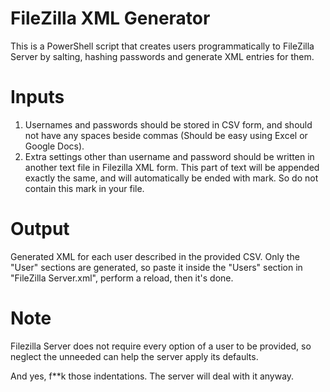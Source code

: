 # FileZilla XML Generator
This is a  PowerShell script that creates users programmatically to FileZilla Server by salting, hashing passwords and generate XML entries for them.

# Inputs
1. Usernames and passwords should be stored in CSV form, and should not have any spaces beside commas (Should be easy using Excel or Google Docs). 
2. Extra settings other than username and password should be written in another text file in Filezilla XML form. This part of text will be appended exactly the same, and will automatically be ended with </User> mark. So do not contain this mark in your file.

# Output
Generated XML for each user described in the provided CSV. Only the "User" sections are generated, so paste it inside the "Users" section in "FileZilla Server.xml", perform a reload, then it's done.
# Note

Filezilla Server does not require every option of a user to be provided, so neglect the unneeded can help the server apply its defaults.

And yes, f**k those indentations. The server will deal with it anyway.
